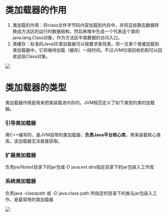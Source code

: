 # 类加载器的作用

1. 类加载的作用：将class文件字节码内容加载到内存中，并将这些静态数据转换成方法区的运行时数据结构，然后再堆中生成一个代表这个类的java.lang.Class对象，作为方法区中类数据的访问入口。
2. 类缓存：标准的JavaSE类加载器可以按要求查找类，但一旦某个类被加载到类加载器中，它将维持加载（缓存）一段时间。不过JVM垃圾回收机制可以回收这些Class对象。

![](C:\Users\清悠樱落\Documents\Typora文件\Java学习知识\类的加载与ClassLoader的理解\类加载器的作用.png)

# 类加载器的类型

类加载器作用是用来把类装载进内存的。JVM规范定义了如下类型的类的加载器。

### 引导类加载器

用C++编写的，是JVM自带的类加载器，**负责Java平台核心库**，用来装载核心类库。该加载器无法直接获取。

### 扩展类加载器

负责jre/lib/ext目录下的jar包或-D java.ext.dirs指定目录下的jar包装入工作库

### 系统类加载器

负责java -classpath 或 -D java.class.path 所指定的目录下的类与jar包装入工作，是最常用的类加载器

![](C:\Users\清悠樱落\Documents\Typora文件\Java学习知识\类的加载与ClassLoader的理解\类加载器类型.png)
